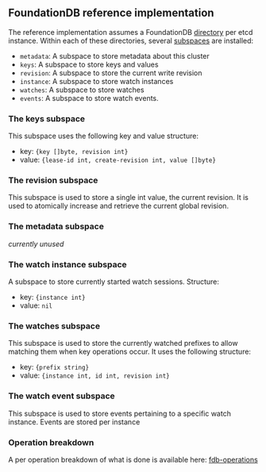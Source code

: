 ## FoundationDB reference implementation

The reference implementation assumes a FoundationDB [directory](https://apple.github.io/foundationdb/developer-guide.html#directories)
per etcd instance. Within each of these directories, several [subspaces](https://apple.github.io/foundationdb/developer-guide.html#subspaces)
are installed:

- `metadata`: A subspace to store metadata about this cluster
- `keys`: A subspace to store keys and values
- `revision`: A subspace to store the current write revision
- `instance`: A subspace to store watch instances
- `watches`: A subspace to store watches
- `events`: A subspace to store watch events.

### The keys subspace

This subspace uses the following key and value structure:

- key: `{key []byte, revision int}`
- value: `{lease-id int, create-revision int, value []byte}`

### The revision subspace

This subspace is used to store a single int value, the current revision. It is
used to atomically increase and retrieve the current global revision.

### The metadata subspace

*currently unused*

### The watch instance subspace

A subspace to store currently started watch sessions. Structure:

- key: `{instance int}`
- value: `nil`

### The watches subspace

This subspace is used to store the currently watched prefixes to allow matching
them when key operations occur. It uses the following structure:

- key: `{prefix string}`
- value: `{instance int, id int, revision int}`

### The watch event subspace

This subspace is used to store events pertaining to a specific watch instance.
Events are stored per instance

### Operation breakdown

A per operation breakdown of what is done is available here: [fdb-operations](fdb-operations.md)
